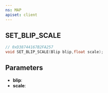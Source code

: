 ```yaml
---
ns: MAP
apiset: client
---
```

## SET_BLIP_SCALE

```c
// 0xD38744167B2FA257
void SET_BLIP_SCALE(Blip blip,float scale);
```


## Parameters
* **blip**:
* **scale**:



